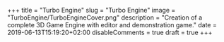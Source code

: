 +++
title = "Turbo Engine"
slug = "Turbo Engine"
image = "TurboEngine/TurboEngineCover.png"
description = "Creation of a complete 3D Game Engine with editor and demonstration game."
date = 2019-06-13T15:19:20+02:00
disableComments = true
draft = true
+++

